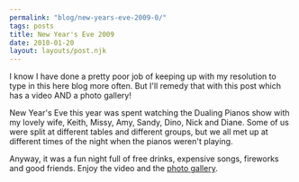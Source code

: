 ```yaml
---
permalink: "blog/new-years-eve-2009-0/"
tags: posts
title: New Year's Eve 2009
date: 2010-01-20
layout: layouts/post.njk
---
```


I know I have done a pretty poor job of keeping up with my resolution to type in this here blog more often. But I'll remedy that with this post which has a video AND a photo gallery!

New Year's Eve this year was spent watching the Dualing Pianos show with my lovely wife, Keith, Missy, Amy, Sandy, Dino, Nick and Diane. Some of us were split at different tables and different groups, but we all met up at different times of the night when the pianos weren't playing.

Anyway, it was a fun night full of free drinks, expensive songs, fireworks and good friends. Enjoy the video and the [photo gallery][1].

 [1]: http://www.timwasson.com/gallery/new-years-eve-2009